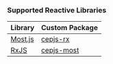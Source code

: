 ### Supported Reactive Libraries
Library | Custom Package
--- | ---
[Most.js](https://github.com/mostjs/core) | [cepjs-rx](./packages/cepjs-rx)
[RxJS](https://github.com/ReactiveX/rxjs) | [cepjs-most](./packages/cepjs-most)